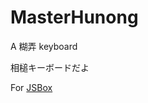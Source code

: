 # MasterHunong
A 糊弄 keyboard


相槌キーボードだよ


For [JSBox](https://apps.apple.com/jp/app/jsbox-learn-to-code/id1312014438)

